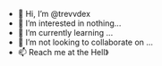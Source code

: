 - 👋 Hi, I’m @trevvdex
- 👀 I’m interested in nothing...
- 🌱 I’m currently learning ...
- 💞️ I’m not looking to collaborate on ...
- 📫 Reach me at the Hell》

<!---
trevvdex/trevvdex is a ✨ special ✨ repository because its `README.md` (this file) appears on your GitHub profile.
You can click the Preview link to take a look at your changes.
--->
